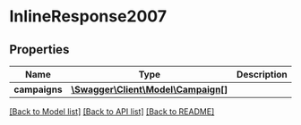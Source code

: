 # InlineResponse2007

## Properties
Name | Type | Description | Notes
------------ | ------------- | ------------- | -------------
**campaigns** | [**\Swagger\Client\Model\Campaign[]**](Campaign.md) |  | [optional] 

[[Back to Model list]](../README.md#documentation-for-models) [[Back to API list]](../README.md#documentation-for-api-endpoints) [[Back to README]](../README.md)



